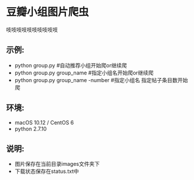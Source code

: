 # 豆瓣小组图片爬虫
吱吱吱吱吱吱吱吱吱吱 
## 示例:

- python group.py #自动推荐小组开始爬or继续爬
- python group.py group_name #指定小组名开始爬or继续爬
- python group.py  group_name -number #指定小组名 指定帖子条目数开始爬

## 环境:
- macOS  10.12 / CentOS 6
- python 2.7.10

## 说明:
- 图片保存在当前目录images文件夹下
- 下载状态保存在status.txt中
